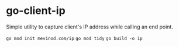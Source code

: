 # go-client-ip
Simple utility to capture client's IP address while calling an end point.

`go mod init mevinod.com/ip`
`go mod tidy`
`go build -o ip`
